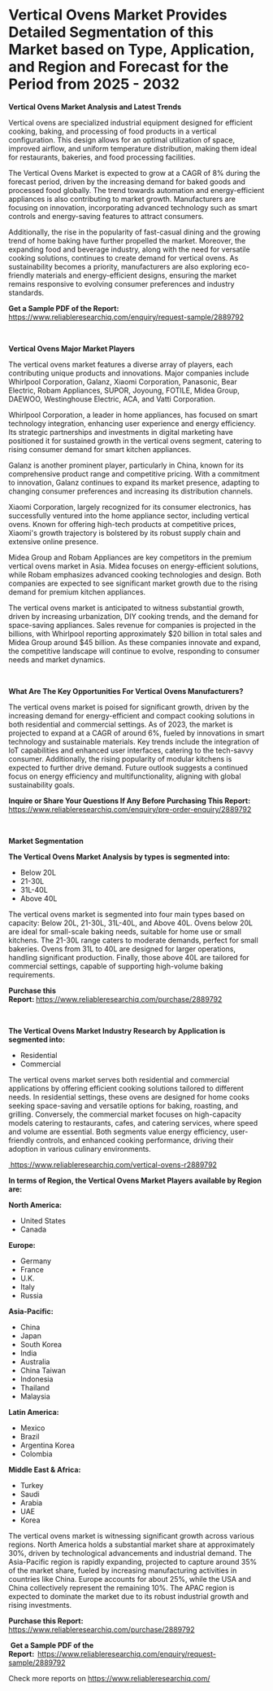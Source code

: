 <p><h1>Vertical Ovens Market Provides Detailed Segmentation of this Market based on Type, Application, and Region and Forecast for the Period from 2025 - 2032</h1></p><p><strong>Vertical Ovens Market Analysis and Latest Trends</strong></p>
<p><p>Vertical ovens are specialized industrial equipment designed for efficient cooking, baking, and processing of food products in a vertical configuration. This design allows for an optimal utilization of space, improved airflow, and uniform temperature distribution, making them ideal for restaurants, bakeries, and food processing facilities. </p><p>The Vertical Ovens Market is expected to grow at a CAGR of 8% during the forecast period, driven by the increasing demand for baked goods and processed food globally. The trend towards automation and energy-efficient appliances is also contributing to market growth. Manufacturers are focusing on innovation, incorporating advanced technology such as smart controls and energy-saving features to attract consumers. </p><p>Additionally, the rise in the popularity of fast-casual dining and the growing trend of home baking have further propelled the market. Moreover, the expanding food and beverage industry, along with the need for versatile cooking solutions, continues to create demand for vertical ovens. As sustainability becomes a priority, manufacturers are also exploring eco-friendly materials and energy-efficient designs, ensuring the market remains responsive to evolving consumer preferences and industry standards.</p></p>
<p><strong>Get a Sample PDF of the Report:&nbsp;</strong> <a href="https://www.reliableresearchiq.com/enquiry/request-sample/2889792?utm_campaign=3349&utm_medium=2&utm_source=Github&utm_content=ia&utm_term=14032025&utm_id=vertical-ovens">https://www.reliableresearchiq.com/enquiry/request-sample/2889792</a></p>
<p>&nbsp;</p>
<p><strong>Vertical Ovens Major Market Players</strong></p>
<p><p>The vertical ovens market features a diverse array of players, each contributing unique products and innovations. Major companies include Whirlpool Corporation, Galanz, Xiaomi Corporation, Panasonic, Bear Electric, Robam Appliances, SUPOR, Joyoung, FOTILE, Midea Group, DAEWOO, Westinghouse Electric, ACA, and Vatti Corporation.</p><p>Whirlpool Corporation, a leader in home appliances, has focused on smart technology integration, enhancing user experience and energy efficiency. Its strategic partnerships and investments in digital marketing have positioned it for sustained growth in the vertical ovens segment, catering to rising consumer demand for smart kitchen appliances.</p><p>Galanz is another prominent player, particularly in China, known for its comprehensive product range and competitive pricing. With a commitment to innovation, Galanz continues to expand its market presence, adapting to changing consumer preferences and increasing its distribution channels.</p><p>Xiaomi Corporation, largely recognized for its consumer electronics, has successfully ventured into the home appliance sector, including vertical ovens. Known for offering high-tech products at competitive prices, Xiaomi's growth trajectory is bolstered by its robust supply chain and extensive online presence.</p><p>Midea Group and Robam Appliances are key competitors in the premium vertical ovens market in Asia. Midea focuses on energy-efficient solutions, while Robam emphasizes advanced cooking technologies and design. Both companies are expected to see significant market growth due to the rising demand for premium kitchen appliances.</p><p>The vertical ovens market is anticipated to witness substantial growth, driven by increasing urbanization, DIY cooking trends, and the demand for space-saving appliances. Sales revenue for companies is projected in the billions, with Whirlpool reporting approximately $20 billion in total sales and Midea Group around $45 billion. As these companies innovate and expand, the competitive landscape will continue to evolve, responding to consumer needs and market dynamics.</p></p>
<p>&nbsp;</p>
<p><strong>What Are The Key Opportunities For Vertical Ovens Manufacturers?</strong></p>
<p><p>The vertical ovens market is poised for significant growth, driven by the increasing demand for energy-efficient and compact cooking solutions in both residential and commercial settings. As of 2023, the market is projected to expand at a CAGR of around 6%, fueled by innovations in smart technology and sustainable materials. Key trends include the integration of IoT capabilities and enhanced user interfaces, catering to the tech-savvy consumer. Additionally, the rising popularity of modular kitchens is expected to further drive demand. Future outlook suggests a continued focus on energy efficiency and multifunctionality, aligning with global sustainability goals.</p></p>
<p><strong>Inquire or Share Your Questions If Any Before Purchasing This Report:</strong> <a href="https://www.reliableresearchiq.com/enquiry/pre-order-enquiry/2889792?utm_campaign=3349&utm_medium=2&utm_source=Github&utm_content=ia&utm_term=14032025&utm_id=vertical-ovens">https://www.reliableresearchiq.com/enquiry/pre-order-enquiry/2889792</a></p>
<p>&nbsp;</p>
<p><strong>Market Segmentation</strong></p>
<p><strong>The Vertical Ovens Market Analysis by types is segmented into:</strong></p>
<p><ul><li>Below 20L</li><li>21-30L</li><li>31L-40L</li><li>Above 40L</li></ul></p>
<p><p>The vertical ovens market is segmented into four main types based on capacity: Below 20L, 21-30L, 31L-40L, and Above 40L. Ovens below 20L are ideal for small-scale baking needs, suitable for home use or small kitchens. The 21-30L range caters to moderate demands, perfect for small bakeries. Ovens from 31L to 40L are designed for larger operations, handling significant production. Finally, those above 40L are tailored for commercial settings, capable of supporting high-volume baking requirements.</p></p>
<p><strong>Purchase this Report:&nbsp;</strong><a href="https://www.reliableresearchiq.com/purchase/2889792?utm_campaign=3349&utm_medium=2&utm_source=Github&utm_content=ia&utm_term=14032025&utm_id=vertical-ovens">https://www.reliableresearchiq.com/purchase/2889792</a></p>
<p>&nbsp;</p>
<p><strong>The Vertical Ovens Market Industry Research by Application is segmented into:</strong></p>
<p><ul><li>Residential</li><li>Commercial</li></ul></p>
<p><p>The vertical ovens market serves both residential and commercial applications by offering efficient cooking solutions tailored to different needs. In residential settings, these ovens are designed for home cooks seeking space-saving and versatile options for baking, roasting, and grilling. Conversely, the commercial market focuses on high-capacity models catering to restaurants, cafes, and catering services, where speed and volume are essential. Both segments value energy efficiency, user-friendly controls, and enhanced cooking performance, driving their adoption in various culinary environments.</p></p>
<p><a href="https://www.reliableresearchiq.com/vertical-ovens-r2889792?utm_campaign=3349&utm_medium=2&utm_source=Github&utm_content=ia&utm_term=14032025&utm_id=vertical-ovens">&nbsp;https://www.reliableresearchiq.com/vertical-ovens-r2889792</a></p>
<p><strong>In terms of Region, the Vertical Ovens Market Players available by Region are:</strong></p>
<p>
    <p> <strong> North America: </strong>
        <ul>
            <li>United States</li>
            <li>Canada</li>
        </ul>
        </p> 
    <p> <strong> Europe: </strong>
        <ul>
            <li>Germany</li>
            <li>France</li>
            <li>U.K.</li>
            <li>Italy</li>
            <li>Russia</li>
        </ul>
        </p> 
    <p> <strong> Asia-Pacific: </strong>
        <ul>
            <li>China</li>
            <li>Japan</li>
            <li>South Korea</li>
            <li>India</li>
            <li>Australia</li>
            <li>China Taiwan</li>
            <li>Indonesia</li>
            <li>Thailand</li>
            <li>Malaysia</li>
        </ul>
        </p> 
    <p> <strong> Latin America: </strong>
        <ul>
            <li>Mexico</li>
            <li>Brazil</li>
            <li>Argentina Korea</li>
            <li>Colombia</li>
        </ul>
        </p> 
    <p> <strong> Middle East & Africa: </strong>
        <ul>
            <li>Turkey</li>
            <li>Saudi</li>
            <li>Arabia</li>
            <li>UAE</li>
            <li>Korea</li>
        </ul>
    </p>
    </p>
<p><p>The vertical ovens market is witnessing significant growth across various regions. North America holds a substantial market share at approximately 30%, driven by technological advancements and industrial demand. The Asia-Pacific region is rapidly expanding, projected to capture around 35% of the market share, fueled by increasing manufacturing activities in countries like China. Europe accounts for about 25%, while the USA and China collectively represent the remaining 10%. The APAC region is expected to dominate the market due to its robust industrial growth and rising investments.</p></p>
<p><strong>Purchase this Report: </strong><a href="https://www.reliableresearchiq.com/purchase/2889792?utm_campaign=3349&utm_medium=2&utm_source=Github&utm_content=ia&utm_term=14032025&utm_id=vertical-ovens">https://www.reliableresearchiq.com/purchase/2889792</a></p>
<p>&nbsp;<strong>Get a Sample PDF of the Report:&nbsp;&nbsp;</strong><a href="https://www.reliableresearchiq.com/enquiry/request-sample/2889792?utm_campaign=3349&utm_medium=2&utm_source=Github&utm_content=ia&utm_term=14032025&utm_id=vertical-ovens">https://www.reliableresearchiq.com/enquiry/request-sample/2889792</a></p>
<p><strong></strong></p>
<p>Check more reports on <a href="https://www.reliableresearchiq.com/?utm_campaign=3349&utm_medium=2&utm_source=Github&utm_content=ia&utm_term=14032025&utm_id=vertical-ovens">https://www.reliableresearchiq.com/</a></p>